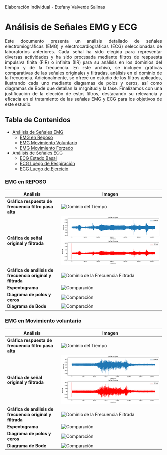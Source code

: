 Elaboración individual - Etefany Valverde Salinas 

# Análisis de Señales EMG y ECG

<div align="justify">

Este documento presenta un análisis detallado de señales electromiográficas (EMG) y electrocardiográficas (ECG) seleccionadas de laboratorios anteriores. Cada señal ha sido elegida para representar diversas actividades y ha sido procesada mediante filtros de respuesta impulsiva finita (FIR) o infinita (IIR) para su análisis en los dominios del tiempo y de la frecuencia. En este archivo, se incluyen gráficas comparativas de las señales originales y filtradas, análisis en el dominio de la frecuencia. Adicionalmente, se ofrece un estudio de los filtros aplicados, ilustrando cada uno mediante diagramas de polos y ceros, así como diagramas de Bode que detallan la magnitud y la fase. Finalizamos con una justificación de la elección de estos filtros, destacando su relevancia y eficacia en el tratamiento de las señales EMG y ECG para los objetivos de este estudio.

</div>


## Tabla de Contenidos
- [Análisis de Señales EMG](#análisis-de-señales-emg)
  - [EMG en Reposo](#emg-en-reposo)
  - [EMG Movimiento Voluntario](#emg-movimiento-voluntario)
  - [EMG Movimiento Forzado](#emg-movimiento-forzado)
- [Análisis de Señales ECG](#análisis-de-señales-ecg)
  - [ECG Estado Basal](#ecg-estado-basal)
  - [ECG Luego de Respiración](#ecg-luego-de-respiración)
  - [ECG Luego de Ejercicio](#ecg-luego-de-ejercicio)
   


### EMG en REPOSO

| Análisis                                              | Imagen                                                                                                        |
|------------------------------------------------------|---------------------------------------------------------------------------------------------------------------|
| **Gráfica respuesta de frecuencia filtro pasa alta**                  | ![Dominio del Tiempo](https://github.com/Peeta18/ISB_Grupo3/blob/main/ISB/Laboratorios/L7_procesamiento_de_se%C3%B1ales/Imagenes_Estefany/REPOSO/respuesta%20de%20frecuencai%20filtro%20pasa%20alto.png) |
| **Gráfica de señal original y filtrada**| ![Dominio de la Frecuencia Raw](https://github.com/Peeta18/ISB_Grupo3/blob/main/ISB/Laboratorios/L7_procesamiento_de_se%C3%B1ales/Imagenes_Estefany/REPOSO/se%C3%B1ale%20original%20y%20filtrada.png) |
| **Gráfica de análisis de frecuencia original y filtrada** | ![Dominio de la Frecuencia Filtrada](https://github.com/Peeta18/ISB_Grupo3/blob/main/ISB/Laboratorios/L7_procesamiento_de_se%C3%B1ales/Imagenes_Estefany/REPOSO/analisis%20frecuencia%20origial%20y%20filtrada.png) |
| **Espectograma**                            | ![Comparación](https://github.com/Peeta18/ISB_Grupo3/blob/main/ISB/Laboratorios/L7_procesamiento_de_se%C3%B1ales/Imagenes_Estefany/REPOSO/espectograma.png)                 |
| **Diagrama de polos y ceros**                            | ![Comparación](https://github.com/Peeta18/ISB_Grupo3/blob/main/ISB/Laboratorios/L7_procesamiento_de_se%C3%B1ales/Imagenes_Estefany/REPOSO/diagrama%20polos%20y%20ceros.png)                 |
| **Diagrama de Bode**                            | ![Comparación](https://github.com/Peeta18/ISB_Grupo3/blob/main/ISB/Laboratorios/L7_procesamiento_de_se%C3%B1ales/Imagenes_Estefany/REPOSO/diagrama%20de%20bode.png)                 |

### EMG en Movimiento voluntario

| Análisis                                              | Imagen                                                                                                        |
|------------------------------------------------------|---------------------------------------------------------------------------------------------------------------|
| **Gráfica respuesta de frecuencia filtro pasa alta**                  | ![Dominio del Tiempo](https://github.com/Peeta18/ISB_Grupo3/blob/main/ISB/Laboratorios/L7_procesamiento_de_se%C3%B1ales/Imagenes_Estefany/VOLUNTARIO/analisis%20de%20frecuencia.png) |
| **Gráfica de señal original y filtrada**| ![Dominio de la Frecuencia Raw](https://github.com/Peeta18/ISB_Grupo3/blob/main/ISB/Laboratorios/L7_procesamiento_de_se%C3%B1ales/Imagenes_Estefany/VOLUNTARIO/se%C3%B1al%20original%20y%20filtrada.png) |
| **Gráfica de análisis de frecuencia original y filtrada** | ![Dominio de la Frecuencia Filtrada](https://github.com/Peeta18/ISB_Grupo3/blob/main/ISB/Laboratorios/L7_procesamiento_de_se%C3%B1ales/Imagenes_Estefany/REPOSO/analisis%20frecuencia%20origial%20y%20filtrada.png) |
| **Espectograma**                            | ![Comparación](https://github.com/Peeta18/ISB_Grupo3/blob/main/ISB/Laboratorios/L7_procesamiento_de_se%C3%B1ales/Imagenes_Estefany/VOLUNTARIO/espectograma.png)                 |
| **Diagrama de polos y ceros**                            | ![Comparación](https://github.com/Peeta18/ISB_Grupo3/blob/main/ISB/Laboratorios/L7_procesamiento_de_se%C3%B1ales/Imagenes_Estefany/VOLUNTARIO/diagrama%20de%20polos%20y%20ceros.png)                 |
| **Diagrama de Bode**                            | ![Comparación](https://github.com/Peeta18/ISB_Grupo3/blob/main/ISB/Laboratorios/L7_procesamiento_de_se%C3%B1ales/Imagenes_Estefany/VOLUNTARIO/diagrama%20de%20bode.png)                 |

